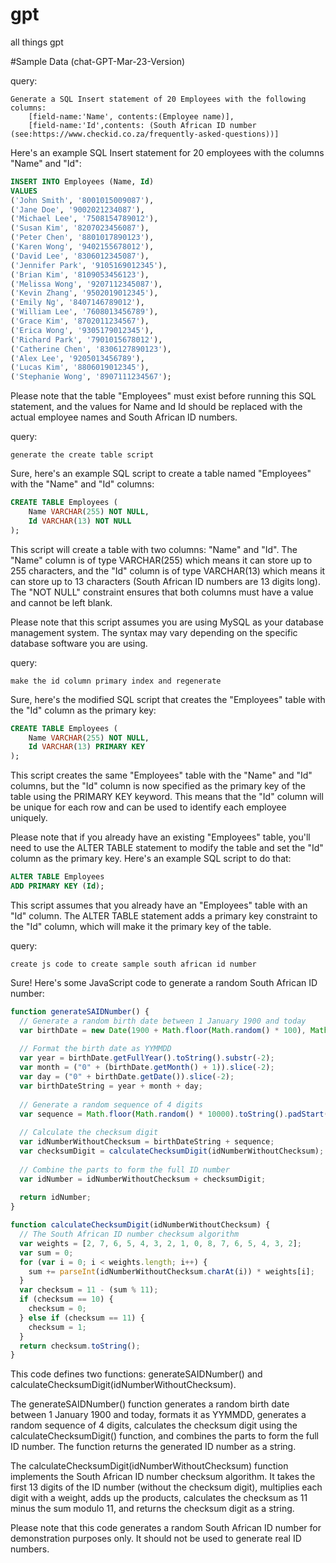 # gpt
all things gpt

#Sample Data (chat-GPT-Mar-23-Version)

query:
```
Generate a SQL Insert statement of 20 Employees with the following columns: 
    [field-name:'Name', contents:(Employee name)],
    [field-name:'Id',contents: (South African ID number (see:https://www.checkid.co.za/frequently-asked-questions))]
```

Here's an example SQL Insert statement for 20 employees with the columns "Name" and "Id":
```sql
INSERT INTO Employees (Name, Id)
VALUES 
('John Smith', '8001015009087'),
('Jane Doe', '9002021234087'),
('Michael Lee', '7508154789012'),
('Susan Kim', '8207023456087'),
('Peter Chen', '8801017890123'),
('Karen Wong', '9402155678012'),
('David Lee', '8306012345087'),
('Jennifer Park', '9105169012345'),
('Brian Kim', '8109053456123'),
('Melissa Wong', '9207112345087'),
('Kevin Zhang', '9502019012345'),
('Emily Ng', '8407146789012'),
('William Lee', '7608013456789'),
('Grace Kim', '8702011234567'),
('Erica Wong', '9305179012345'),
('Richard Park', '7901015678012'),
('Catherine Chen', '8306127890123'),
('Alex Lee', '9205013456789'),
('Lucas Kim', '8806019012345'),
('Stephanie Wong', '8907111234567');
```
Please note that the table "Employees" must exist before running this SQL statement, and the values for Name and Id should be replaced with the actual employee names and South African ID numbers.

query: 
```
generate the create table script
```

Sure, here's an example SQL script to create a table named "Employees" with the "Name" and "Id" columns:
```sql
CREATE TABLE Employees (
    Name VARCHAR(255) NOT NULL,
    Id VARCHAR(13) NOT NULL
);
```
This script will create a table with two columns: "Name" and "Id". The "Name" column is of type VARCHAR(255) which means it can store up to 255 characters, and the "Id" column is of type VARCHAR(13) which means it can store up to 13 characters (South African ID numbers are 13 digits long). The "NOT NULL" constraint ensures that both columns must have a value and cannot be left blank.

Please note that this script assumes you are using MySQL as your database management system. The syntax may vary depending on the specific database software you are using.

query:
```
make the id column primary index and regenerate
```

Sure, here's the modified SQL script that creates the "Employees" table with the "Id" column as the primary key:
```sql
CREATE TABLE Employees (
    Name VARCHAR(255) NOT NULL,
    Id VARCHAR(13) PRIMARY KEY
);
```
This script creates the same "Employees" table with the "Name" and "Id" columns, but the "Id" column is now specified as the primary key of the table using the PRIMARY KEY keyword. This means that the "Id" column will be unique for each row and can be used to identify each employee uniquely.

Please note that if you already have an existing "Employees" table, you'll need to use the ALTER TABLE statement to modify the table and set the "Id" column as the primary key. Here's an example SQL script to do that:
```sql
ALTER TABLE Employees
ADD PRIMARY KEY (Id);
```
This script assumes that you already have an "Employees" table with an "Id" column. The ALTER TABLE statement adds a primary key constraint to the "Id" column, which will make it the primary key of the table.

query:
```
create js code to create sample south african id number
```

Sure! Here's some JavaScript code to generate a random South African ID number:

```javascript
function generateSAIDNumber() {
  // Generate a random birth date between 1 January 1900 and today
  var birthDate = new Date(1900 + Math.floor(Math.random() * 100), Math.floor(Math.random() * 12), Math.floor(Math.random() * 28) + 1);
  
  // Format the birth date as YYMMDD
  var year = birthDate.getFullYear().toString().substr(-2);
  var month = ("0" + (birthDate.getMonth() + 1)).slice(-2);
  var day = ("0" + birthDate.getDate()).slice(-2);
  var birthDateString = year + month + day;
  
  // Generate a random sequence of 4 digits
  var sequence = Math.floor(Math.random() * 10000).toString().padStart(4, '0');
  
  // Calculate the checksum digit
  var idNumberWithoutChecksum = birthDateString + sequence;
  var checksumDigit = calculateChecksumDigit(idNumberWithoutChecksum);
  
  // Combine the parts to form the full ID number
  var idNumber = idNumberWithoutChecksum + checksumDigit;
  
  return idNumber;
}

function calculateChecksumDigit(idNumberWithoutChecksum) {
  // The South African ID number checksum algorithm
  var weights = [2, 7, 6, 5, 4, 3, 2, 1, 0, 8, 7, 6, 5, 4, 3, 2];
  var sum = 0;
  for (var i = 0; i < weights.length; i++) {
    sum += parseInt(idNumberWithoutChecksum.charAt(i)) * weights[i];
  }
  var checksum = 11 - (sum % 11);
  if (checksum == 10) {
    checksum = 0;
  } else if (checksum == 11) {
    checksum = 1;
  }
  return checksum.toString();
}
```

This code defines two functions: generateSAIDNumber() and calculateChecksumDigit(idNumberWithoutChecksum).

The generateSAIDNumber() function generates a random birth date between 1 January 1900 and today, formats it as YYMMDD, generates a random sequence of 4 digits, calculates the checksum digit using the calculateChecksumDigit() function, and combines the parts to form the full ID number. The function returns the generated ID number as a string.

The calculateChecksumDigit(idNumberWithoutChecksum) function implements the South African ID number checksum algorithm. It takes the first 13 digits of the ID number (without the checksum digit), multiplies each digit with a weight, adds up the products, calculates the checksum as 11 minus the sum modulo 11, and returns the checksum digit as a string.

Please note that this code generates a random South African ID number for demonstration purposes only. It should not be used to generate real ID numbers.
